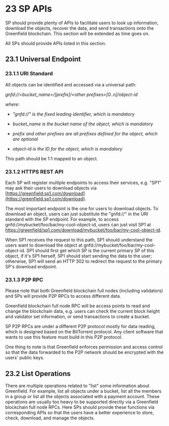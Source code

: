 # 23 SP APIs

SP should provide plenty of APIs to facilitate users to look up
information, download the objects, recover the data, and send
transactions onto the Greenfield blockchain. This section will be
extended as time goes on.

All SPs should provide APIs listed in this section.

## 23.1 Universal Endpoint

### 23.1.1 URI Standard

All objects can be identified and accessed via a universal path:

*gnfd://\<bucket_name\>/\[prefix\]/\<other prefixes\>\[0..n\]/object-id*

*where:*

- *"gnfd://" is the fixed leading identifier, which is mandatory*

- *bucket_name is the bucket name of the object, which is mandatory*

- *prefix and other prefixes are all prefixes defined for the object, which are optional*

- *object-id is the ID for the object, which is mandatory*

This path should be 1:1 mapped to an object.

### 23.1.2 HTTPS REST API

Each SP will register multiple endpoints to access their services, e.g.
"SP1" may ask their users to download objects via
[https://greenfield.sp1.com/download](https://greenfield.sp1.com/download).

The most important endpoint is the one for users to download objects. To
download an object, users can just substitute the "gnfd://" in the URI
standard with the SP endpoint. For example, to access
gnfd://mybucket/foo/bar/my-cool-object-id, users can just visit SP1 at
[https://greenfield/sp1.com/download/mybucket/foo/bar/my-cool-object-id](https://greenfield/sp1.com/download/mybucket/foo/bar/my-cool-object-id).

When SP1 receives the request to this path, SP1 should understand the
users want to download the object at
gnfd://mybucket/foo/bar/my-cool-object-id. SP1 should first get which SP
is the current primary SP of this object, if it's SP1 herself, SP1
should start sending the data to the user; otherwise, SP1 will send an
HTTP 302 to redirect the request to the primary SP's download endpoint.

### 23.1.3 P2P RPC

Please note that both Greenfield blockchain full nodes (including
validators) and SPs will provide P2P RPCs to access different data.

Greenfield blockchain full node RPC will be access points to read and
change the blockchain data, e.g. users can check the current block
height and validator set information, or send transactions to create a
bucket.

SP P2P RPCs are under a different P2P protocol mostly for data reading,
which is designed based on the BitTorrent protocol. Any client software
that wants to use this feature must build in this P2P protocol.

One thing to note is that Greenfield enforces permission and access
control so that the data forwarded to the P2P network should be
encrypted with the users' public keys.

## 23.2 List Operations

There are multiple operations related to "list" some information about
Greenfield. For example, list all objects under a bucket, list all the
members in a group or list all the objects associated with a payment
account. These operations are usually too heavy to be supported directly
via a Greenfield blockchain full node RPCs. Here SPs should provide
these functions via corresponding APIs so that the users have a better
experience to store, check, download, and manage the objects.
